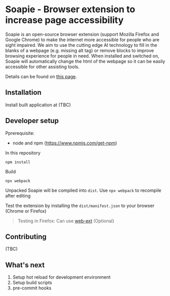 # Soapie - Browser extension to increase page accessibility

Soapie is an open-source browser extension (support Mozilla Firefox and Google Chrome) to make the internet more accessible for people who are sight impaired. We aim to use the cutting edge AI technology to fill in the blanks of a webpage (e.g. missing alt tag) or remove blocks to improve browsing experience for people in need. When installed and switched on, Soapie will automatically change the html of the webpage so it can be easily accessible for other assisting tools.

Details can be found on [this page](https://github.com/soapie-tool/project-introduction).

## Installation

Install built application at (TBC)

## Developer setup

Pprerequisite:

- node and npm (https://www.npmjs.com/get-npm)

In this repository
```
npm install
```

Build
```
npx webpack
```

Unpacked Soapie will be compiled into `dist`. Use `npx webpack` to recompile after editing

Test the extension by installing the `dist/manifest.json` to your browser (Chrome or Firefox)

> Testing in Firefox: Can use [web-ext](https://extensionworkshop.com/documentation/develop/getting-started-with-web-ext/) (Optional)

## Contributing

(TBC)

## What's next
1. Setup hot reload for development environment
2. Setup build scripts
3. pre-commit hooks
